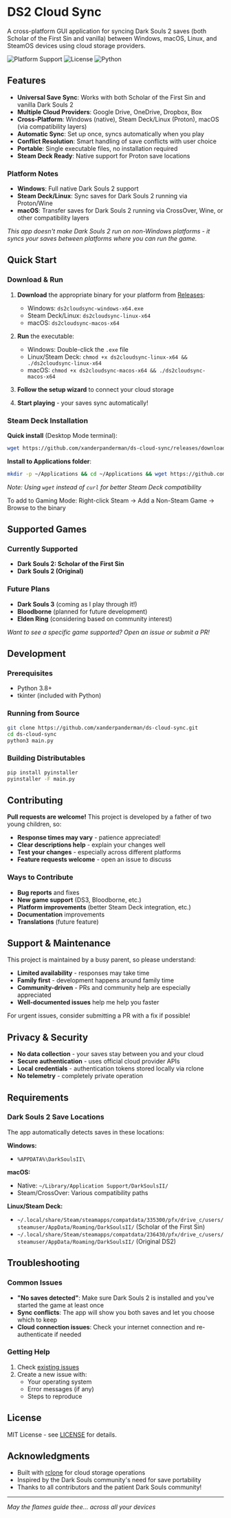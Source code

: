 # DS2 Cloud Sync

A cross-platform GUI application for syncing Dark Souls 2 saves (both Scholar of the First Sin and vanilla) between Windows, macOS, Linux, and SteamOS devices using cloud storage providers.

![Platform Support](https://img.shields.io/badge/platform-Windows%20%7C%20macOS%20%7C%20Linux%20%7C%20Steam%20Deck-blue)
![License](https://img.shields.io/badge/license-MIT-green)
![Python](https://img.shields.io/badge/python-3.8%2B-blue)

## Features

- **Universal Save Sync**: Works with both Scholar of the First Sin and vanilla Dark Souls 2
- **Multiple Cloud Providers**: Google Drive, OneDrive, Dropbox, Box
- **Cross-Platform**: Windows (native), Steam Deck/Linux (Proton), macOS (via compatibility layers)
- **Automatic Sync**: Set up once, syncs automatically when you play
- **Conflict Resolution**: Smart handling of save conflicts with user choice
- **Portable**: Single executable files, no installation required
- **Steam Deck Ready**: Native support for Proton save locations

### Platform Notes
- **Windows**: Full native Dark Souls 2 support
- **Steam Deck/Linux**: Sync saves for Dark Souls 2 running via Proton/Wine
- **macOS**: Transfer saves for Dark Souls 2 running via CrossOver, Wine, or other compatibility layers

*This app doesn't make Dark Souls 2 run on non-Windows platforms - it syncs your saves between platforms where you can run the game.*

## Quick Start

### Download & Run

1. **Download** the appropriate binary for your platform from [Releases](https://github.com/xanderpanderman/ds-cloud-sync/releases):
   - Windows: `ds2cloudsync-windows-x64.exe`
   - Steam Deck/Linux: `ds2cloudsync-linux-x64`
   - macOS: `ds2cloudsync-macos-x64`

2. **Run** the executable:
   - Windows: Double-click the `.exe` file
   - Linux/Steam Deck: `chmod +x ds2cloudsync-linux-x64 && ./ds2cloudsync-linux-x64`
   - macOS: `chmod +x ds2cloudsync-macos-x64 && ./ds2cloudsync-macos-x64`

3. **Follow the setup wizard** to connect your cloud storage
4. **Start playing** - your saves sync automatically!

### Steam Deck Installation

**Quick install** (Desktop Mode terminal):
```bash
wget https://github.com/xanderpanderman/ds-cloud-sync/releases/download/v1.0.7/ds2cloudsync-linux-x64 -O ds2cloudsync && chmod +x ds2cloudsync && ./ds2cloudsync
```

**Install to Applications folder**:
```bash
mkdir -p ~/Applications && cd ~/Applications && wget https://github.com/xanderpanderman/ds-cloud-sync/releases/download/v1.0.7/ds2cloudsync-linux-x64 -O ds2cloudsync && chmod +x ds2cloudsync && ./ds2cloudsync
```

*Note: Using `wget` instead of `curl` for better Steam Deck compatibility*

To add to Gaming Mode: Right-click Steam → Add a Non-Steam Game → Browse to the binary

## Supported Games

### Currently Supported
- **Dark Souls 2: Scholar of the First Sin**
- **Dark Souls 2 (Original)**

### Future Plans
- **Dark Souls 3** (coming as I play through it!)
- **Bloodborne** (planned for future development)
- **Elden Ring** (considering based on community interest)

*Want to see a specific game supported? Open an issue or submit a PR!*

## Development

### Prerequisites
- Python 3.8+
- tkinter (included with Python)

### Running from Source
```bash
git clone https://github.com/xanderpanderman/ds-cloud-sync.git
cd ds-cloud-sync
python3 main.py
```

### Building Distributables
```bash
pip install pyinstaller
pyinstaller -F main.py
```

## Contributing

**Pull requests are welcome!** This project is developed by a father of two young children, so:

- **Response times may vary** - patience appreciated!
- **Clear descriptions help** - explain your changes well
- **Test your changes** - especially across different platforms
- **Feature requests welcome** - open an issue to discuss

### Ways to Contribute
- **Bug reports** and fixes
- **New game support** (DS3, Bloodborne, etc.)
- **Platform improvements** (better Steam Deck integration, etc.)
- **Documentation** improvements
- **Translations** (future feature)

## Support & Maintenance

This project is maintained by a busy parent, so please understand:

- **Limited availability** - responses may take time
- **Family first** - development happens around family time
- **Community-driven** - PRs and community help are especially appreciated
- **Well-documented issues** help me help you faster

For urgent issues, consider submitting a PR with a fix if possible!

## Privacy & Security

- **No data collection** - your saves stay between you and your cloud
- **Secure authentication** - uses official cloud provider APIs
- **Local credentials** - authentication tokens stored locally via rclone
- **No telemetry** - completely private operation

## Requirements

### Dark Souls 2 Save Locations
The app automatically detects saves in these locations:

**Windows:**
- `%APPDATA%\DarkSoulsII\`

**macOS:**
- Native: `~/Library/Application Support/DarkSoulsII/`
- Steam/CrossOver: Various compatibility paths

**Linux/Steam Deck:**
- `~/.local/share/Steam/steamapps/compatdata/335300/pfx/drive_c/users/steamuser/AppData/Roaming/DarkSoulsII/` (Scholar of the First Sin)
- `~/.local/share/Steam/steamapps/compatdata/236430/pfx/drive_c/users/steamuser/AppData/Roaming/DarkSoulsII/` (Original DS2)

## Troubleshooting

### Common Issues
- **"No saves detected"**: Make sure Dark Souls 2 is installed and you've started the game at least once
- **Sync conflicts**: The app will show you both saves and let you choose which to keep
- **Cloud connection issues**: Check your internet connection and re-authenticate if needed

### Getting Help
1. Check [existing issues](https://github.com/xanderpanderman/ds-cloud-sync/issues)
2. Create a new issue with:
   - Your operating system
   - Error messages (if any)
   - Steps to reproduce

## License

MIT License - see [LICENSE](LICENSE) for details.

## Acknowledgments

- Built with [rclone](https://rclone.org/) for cloud storage operations
- Inspired by the Dark Souls community's need for save portability
- Thanks to all contributors and the patient Dark Souls community!

---

*May the flames guide thee... across all your devices*